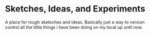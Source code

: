 # Sketches, Ideas, and Experiments

A place for rough sketeches and ideas. Basically just a way to version control all the little things i have been doing on my local up until now. 

